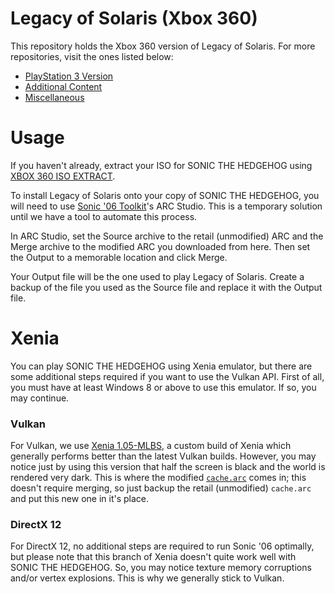 # Legacy of Solaris (Xbox 360)
This repository holds the Xbox 360 version of Legacy of Solaris. For more repositories, visit the ones listed below:
- [PlayStation 3 Version](https://github.com/LostLegacyTeam/LoS-Mod_Files_PS)
- [Additional Content](https://github.com/LostLegacyTeam/LoS-Additional_Content)
- [Miscellaneous](https://github.com/LostLegacyTeam/LoS-Miscellaneous)

# Usage
If you haven't already, extract your ISO for SONIC THE HEDGEHOG using [XBOX 360 ISO EXTRACT](https://github.com/LostLegacyTeam/LoS-Miscellaneous/raw/master/Advanced%20Tools/Xbox%20360%20ISO%20Extractor/XBOX360%20ISO%20Extract.exe).

To install Legacy of Solaris onto your copy of SONIC THE HEDGEHOG, you will need to use [Sonic '06 Toolkit](https://github.com/HyperPolygon64/Sonic-06-Toolkit)'s ARC Studio. This is a temporary solution until we have a tool to automate this process.

In ARC Studio, set the Source archive to the retail (unmodified) ARC and the Merge archive to the modified ARC you downloaded from here. Then set the Output to a memorable location and click Merge.

Your Output file will be the one used to play Legacy of Solaris. Create a backup of the file you used as the Source file and replace it with the Output file.

# Xenia
You can play SONIC THE HEDGEHOG using Xenia emulator, but there are some additional steps required if you want to use the Vulkan API. First of all, you must have at least Windows 8 or above to use this emulator. If so, you may continue.

### Vulkan
For Vulkan, we use [Xenia 1.05-MLBS](https://github.com/LostLegacyTeam/LoS-Miscellaneous/raw/master/Emulators/Performance/Xenia%201.05-MLBS%20(2314f25f)%20[22nd%20June%202018].exe), a custom build of Xenia which generally performs better than the latest Vulkan builds. However, you may notice just by using this version that half the screen is black and the world is rendered very dark. This is where the modified [`cache.arc`](https://github.com/LostLegacyTeam/LoS-Miscellaneous/raw/master/Emulators/Performance/cache.arc) comes in; this doesn't require merging, so just backup the retail (unmodified) `cache.arc` and put this new one in it's place.

### DirectX 12
For DirectX 12, no additional steps are required to run Sonic '06 optimally, but please note that this branch of Xenia doesn't quite work well with SONIC THE HEDGEHOG. So, you may notice texture memory corruptions and/or vertex explosions. This is why we generally stick to Vulkan.
